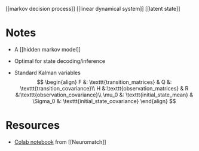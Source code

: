 [[markov decision process]]
[[linear dynamical system]]
[[latent state]]

# Notes
- A [[hidden markov model]]
- Optimal for state decoding/inference

- Standard Kalman variables
$$
\begin{align}
F &: \texttt{transition_matrices} & 
Q &: \texttt{transition_covariance}\\
H &:\texttt{observation_matrices} &
R &:\texttt{observation_covariance}\\
\mu_0 &: \texttt{initial_state_mean} & \Sigma_0 &: \texttt{initial_state_covariance}
\end{align}
$$

# Resources
- [Colab notebook](https://colab.research.google.com/drive/19V5aKHmQd7CUPxLK4mGb7M7w3oDFL4YZ#scrollTo=gBnkqojAS7G8) from [[Neuromatch]]